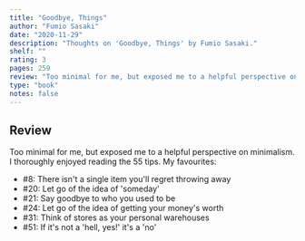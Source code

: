 ```yaml
---
title: "Goodbye, Things"
author: "Fumio Sasaki"
date: "2020-11-29"
description: "Thoughts on 'Goodbye, Things' by Fumio Sasaki."
shelf: ""
rating: 3
pages: 259
review: "Too minimal for me, but exposed me to a helpful perspective on minimalism. I thoroughly enjoyed reading the 55 tips. My favourites:<br/><br/><ul><li>#8: There isn't a single item you'll regret throwing away</li><li>#20: Let go of the idea of 'someday'</li><li>#21: Say goodbye to who you used to be</li><li>#24: Let go of the idea of getting your money's worth</li><li>#31: Think of stores as your personal warehouses</li><li>#51: If it's not a 'hell, yes!' it's a 'no'</li></ul>"
type: "book"
notes: false
---
```


## Review

Too minimal for me, but exposed me to a helpful perspective on minimalism. I thoroughly enjoyed reading the 55 tips. My favourites:

- #8: There isn't a single item you'll regret throwing away
- #20: Let go of the idea of 'someday'
- #21: Say goodbye to who you used to be
- #24: Let go of the idea of getting your money's worth
- #31: Think of stores as your personal warehouses
- #51: If it's not a 'hell, yes!' it's a 'no'
